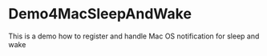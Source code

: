 # Demo4MacSleepAndWake
This is a demo how to register and handle Mac OS notification for sleep and wake
